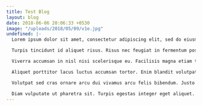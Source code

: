 ```yaml
---
title: Test Blog
layout: blog
date: 2018-06-06 20:06:33 +0530
image: "/uploads/2018/05/09/v1e.jpg"
undefined: |-
  Lorem ipsum dolor sit amet, consectetur adipiscing elit, sed do eiusmod tempor incididunt ut labore et dolore magna aliqua. Turpis nunc eget lorem dolor sed viverra ipsum nunc. Nam at lectus urna duis convallis convallis. Vel orci porta non pulvinar. Nisl pretium fusce id velit ut. Dui vivamus arcu felis bibendum. Nisl suscipit adipiscing bibendum est ultricies integer. Varius duis at consectetur lorem donec massa. Tortor condimentum lacinia quis vel eros donec ac odio. Pellentesque habitant morbi tristique senectus et. Condimentum mattis pellentesque id nibh tortor id aliquet. Malesuada fames ac turpis egestas integer eget aliquet nibh. Ac tincidunt vitae semper quis lectus nulla at volutpat diam. Amet mauris commodo quis imperdiet massa tincidunt nunc pulvinar sapien.

  Turpis tincidunt id aliquet risus. Risus nec feugiat in fermentum posuere urna. Convallis convallis tellus id interdum velit laoreet. Quam pellentesque nec nam aliquam sem et tortor consequat. Dui faucibus in ornare quam viverra orci sagittis eu volutpat. Pulvinar mattis nunc sed blandit libero volutpat sed. Lectus mauris ultrices eros in cursus turpis massa tincidunt dui. Tempor orci dapibus ultrices in iaculis nunc sed augue. Risus commodo viverra maecenas accumsan lacus vel facilisis volutpat. Enim sed faucibus turpis in eu mi bibendum neque. Quam elementum pulvinar etiam non quam lacus suspendisse. Ultricies tristique nulla aliquet enim tortor at auctor urna. Enim lobortis scelerisque fermentum dui faucibus in ornare. Arcu felis bibendum ut tristique et egestas quis ipsum. Est velit egestas dui id. Lectus nulla at volutpat diam ut venenatis tellus in.

  Viverra accumsan in nisl nisi scelerisque eu. Facilisis magna etiam tempor orci eu lobortis elementum nibh. In hac habitasse platea dictumst quisque sagittis purus sit amet. Elit scelerisque mauris pellentesque pulvinar pellentesque habitant. Eu facilisis sed odio morbi quis commodo. Vitae tortor condimentum lacinia quis. Vulputate enim nulla aliquet porttitor lacus luctus accumsan. Pulvinar elementum integer enim neque volutpat. Facilisis gravida neque convallis a cras semper auctor neque. Facilisi etiam dignissim diam quis enim lobortis scelerisque. Eleifend mi in nulla posuere sollicitudin aliquam. Diam quis enim lobortis scelerisque fermentum dui. Nam at lectus urna duis convallis convallis tellus id.

  Aliquet porttitor lacus luctus accumsan tortor. Enim blandit volutpat maecenas volutpat blandit aliquam etiam erat velit. Ac feugiat sed lectus vestibulum mattis ullamcorper. Accumsan sit amet nulla facilisi morbi. Mattis enim ut tellus elementum sagittis vitae et leo duis. Id diam vel quam elementum pulvinar. Eget gravida cum sociis natoque penatibus et. Cursus turpis massa tincidunt dui ut ornare lectus sit. Magna eget est lorem ipsum dolor. A condimentum vitae sapien pellentesque habitant morbi tristique. Nullam ac tortor vitae purus.

  Volutpat sed cras ornare arcu dui vivamus arcu felis bibendum. Justo nec ultrices dui sapien. Adipiscing bibendum est ultricies integer. Eu nisl nunc mi ipsum faucibus vitae. Gravida in fermentum et sollicitudin ac. Cras sed felis eget velit aliquet sagittis id consectetur. Id leo in vitae turpis massa sed elementum tempus egestas. Pellentesque dignissim enim sit amet venenatis urna cursus eget nunc. Ut morbi tincidunt augue interdum velit. Ut consequat semper viverra nam libero justo laoreet sit amet. Interdum consectetur libero id faucibus nisl tincidunt eget nullam. Porttitor lacus luctus accumsan tortor posuere ac ut consequat. Amet luctus venenatis lectus magna fringilla urna porttitor rhoncus dolor.

  Diam vulputate ut pharetra sit. Turpis egestas integer eget aliquet. Elementum sagittis vitae et leo duis ut diam quam. Pretium vulputate sapien nec sagittis aliquam malesuada bibendum arcu vitae. Facilisis leo vel fringilla est ullamcorper eget nulla. Ut sem nulla pharetra diam sit amet. Facilisi nullam vehicula ipsum a arcu cursus. Fringilla urna porttitor rhoncus dolor purus non enim praesent. Ultrices sagittis orci a scelerisque purus semper. Turpis egestas integer eget aliquet nibh praesent tristique magna sit. Eu facilisis sed odio morbi quis. In iaculis nunc sed augue lacus. Senectus et netus et malesuada fames.
---
```

